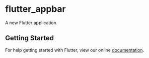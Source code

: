 # flutter_appbar

A new Flutter application.

## Getting Started

For help getting started with Flutter, view our online
[documentation](https://flutter.io/).

